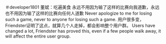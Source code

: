 ＃developer1801
董斌：吃遍美食
永远不用因为输了这样的比赛向我道歉，永远也不用因为输了这样的比赛向任何人道歉
Never apologize to me for losing such a game, never to anyone for losing such a game.
用户很多变，Friendster证明了这点，就算几个人走掉，都会影响整个用户群。
Users have changed a lot, Friendster has proved this, even if a few people walk away, it will affect the entire user group.
